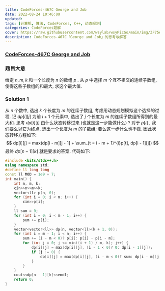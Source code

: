 ```yaml
---
title: CodeForces-467C George and Job 
date: 2022-08-24 10:46:00
updated:
tags: [计算机, 算法, CodeForces, C++, 动态规划]
categories: CodeForces题解
cover: https://raw.githubusercontent.com/wsylab/wsyPicGo/main/img/ZF75d1lhQ0SyLWYEGOqO_21_forest_mountains.jpg
description: CodeForces-467C「George and Job」的思考与解答
---
```

### [CodeForces-467C George and Job](https://codeforces.com/problemset/problem/467/C)
### 题目大意
给定 $n, m, k$ 和一个长度为 $n$ 的数组 $p$ . 从 $p$ 中选择 $m$ 个互不相交的连续子数组, 使得这些子数组的和最大, 求这个最大值.
### Solution 1
从 $n$ 个数中, 选出 $k$ 个长度为 $m$ 的连续子数组, 考虑用动态规划模拟这个选择的过程. 记 $dp[i][j]$ 为前 $i + 1$ 个元素中, 选出了 $j$ 个长度为 $m$ 的连续子数组所得到的最大和. 思考 $dp[i][j]$ 由什么状态转移过来  (也就是这一步能做什么) ? 对于 $p[i]$ , 我们要么以它为终点, 选出一个长度为 $m$ 的子数组; 要么这一步什么也不做. 因此状态转移方程如下:
$$
dp[i][j] = max(dp[i - m][j - 1] + \sum_{t = i - m + 1}^{i}p[t], dp[i - 1][j])
$$
最终 $dp[n - 1][k]$ 就是要求的答案.
代码如下:
```C++
#include <bits/stdc++.h>
using namespace std;
#define ll long long
const ll MOD = 1e9 + 7;
int main() {
    int n, m, k;
    cin>>n>>m>>k;
    vector<ll> p(n, 0);
    for (int i = 0; i < n; i++) {
        cin>>p[i];
    }
    ll sum = 0;
    for (int i = 0; i < m - 1; i++) {
        sum += p[i];
    }
    vector<vector<ll>> dp(n, vector<ll>(k + 1, 0));
    for (int i = m - 1; i < n; i++) {
        sum += (i - m < 0)? p[i]: p[i] - p[i - m];
        for (int j = 0; j <= min((i + 1) / m, k); j++) {
            dp[i][j] = max(dp[i][j], (i - 1 < 0)? 0: dp[i - 1][j]);
            if (j != 0) {
                dp[i][j] = max(dp[i][j], (i - m < 0)? sum: dp[i - m][j - 1] + sum);
            }
        }
    }
    cout<<dp[n - 1][k]<<endl;
    return 0;
}
```